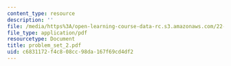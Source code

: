 ```yaml
---
content_type: resource
description: ''
file: /media/https%3A/open-learning-course-data-rc.s3.amazonaws.com/22-55j-principles-of-radiation-interactions-fall-2004/c6831172f4c808cc98da167f69cd4df2_problem_set_2.pdf
file_type: application/pdf
resourcetype: Document
title: problem_set_2.pdf
uid: c6831172-f4c8-08cc-98da-167f69cd4df2
---
```

